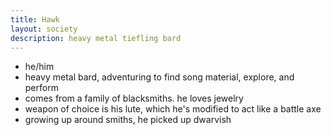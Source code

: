 ```yaml
---
title: Hawk
layout: society
description: heavy metal tiefling bard
---
```

- he/him
- heavy metal bard, adventuring to find song material, explore, and perform
- comes from a family of blacksmiths. he loves jewelry
- weapon of choice is his lute, which he's modified to act like a battle axe
- growing up around smiths, he picked up dwarvish